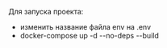 Для запуска проекта:

- изменить название файла env на .env
- docker-compose up -d --no-deps --build
